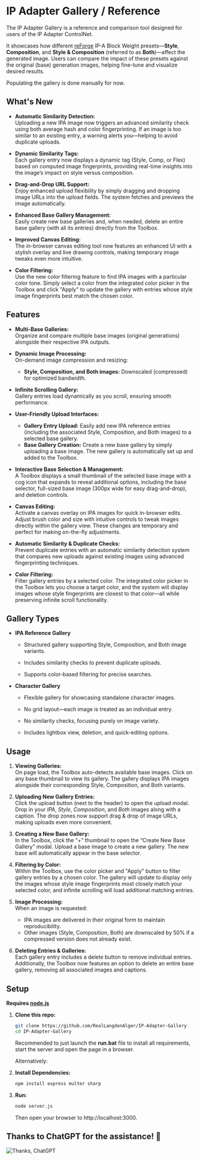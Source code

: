 # IP Adapter Gallery / Reference

The IP Adapter Gallery is a reference and comparison tool designed for users of the IP Adapter ControlNet.

It showcases how different [reForge](https://github.com/Panchovix/stable-diffusion-webui-reForge) IP-A Block Weight presets—**Style**, **Composition**, and **Style & Composition** (referred to as **Both**)—affect the generated image. Users can compare the impact of these presets against the original (base) generation images, helping fine-tune and visualize desired results.

Populating the gallery is done manually for now.

## What's New

- **Automatic Similarity Detection:**  
  Uploading a new IPA image now triggers an advanced similarity check using both average hash and color fingerprinting. If an image is too similar to an existing entry, a warning alerts you—helping to avoid duplicate uploads.

- **Dynamic Similarity Tags:**  
  Each gallery entry now displays a dynamic tag (Style, Comp, or Flex) based on computed image fingerprints, providing real-time insights into the image’s impact on style versus composition.

- **Drag-and-Drop URL Support:**  
  Enjoy enhanced upload flexibility by simply dragging and dropping image URLs into the upload fields. The system fetches and previews the image automatically.

- **Enhanced Base Gallery Management:**  
  Easily create new base galleries and, when needed, delete an entire base gallery (with all its entries) directly from the Toolbox.

- **Improved Canvas Editing:**  
  The in-browser canvas editing tool now features an enhanced UI with a stylish overlay and live drawing controls, making temporary image tweaks even more intuitive.

- **Color Filtering:**  
  Use the new color filtering feature to find IPA images with a particular color tone. Simply select a color from the integrated color picker in the Toolbox and click "Apply" to update the gallery with entries whose style image fingerprints best match the chosen color.

## Features

- **Multi-Base Galleries:**  
  Organize and compare multiple base images (original generations) alongside their respective IPA outputs.

- **Dynamic Image Processing:**  
  On-demand image compression and resizing:

  - **Style, Composition, and Both images:** Downscaled (compressed) for optimized bandwidth.

- **Infinite Scrolling Gallery:**  
  Gallery entries load dynamically as you scroll, ensuring smooth performance.

- **User-Friendly Upload Interfaces:**

  - **Gallery Entry Upload:** Easily add new IPA reference entries (including the associated Style, Composition, and Both images) to a selected base gallery.
  - **Base Gallery Creation:** Create a new base gallery by simply uploading a base image. The new gallery is automatically set up and added to the Toolbox.

- **Interactive Base Selection & Management:**  
  A Toolbox displays a small thumbnail of the selected base image with a cog icon that expands to reveal additional options, including the base selector, full-sized base image (300px wide for easy drag-and-drop), and deletion controls.

- **Canvas Editing:**  
  Activate a canvas overlay on IPA images for quick in-browser edits. Adjust brush color and size with intuitive controls to tweak images directly within the gallery view. These changes are temporary and perfect for making on-the-fly adjustments.

- **Automatic Similarity & Duplicate Checks:**  
  Prevent duplicate entries with an automatic similarity detection system that compares new uploads against existing images using advanced fingerprinting techniques.

- **Color Filtering:**  
  Filter gallery entries by a selected color. The integrated color picker in the Toolbox lets you choose a target color, and the system will display images whose style fingerprints are closest to that color—all while preserving infinite scroll functionality.

## Gallery Types

- **IPA Reference Gallery**

  - Structured gallery supporting Style, Composition, and Both image variants.

  - Includes similarity checks to prevent duplicate uploads.

  - Supports color-based filtering for precise searches.

- **Character Gallery**

  - Flexible gallery for showcasing standalone character images.

  - No grid layout—each image is treated as an individual entry.

  - No similarity checks, focusing purely on image variety.

  - Includes lightbox view, deletion, and quick-editing options.

## Usage

1. **Viewing Galleries:**  
   On page load, the Toolbox auto-detects available base images. Click on any base thumbnail to view its gallery. The gallery displays IPA images alongside their corresponding Style, Composition, and Both variants.

2. **Uploading New Gallery Entries:**  
   Click the upload button (next to the header) to open the upload modal. Drop in your _IPA_, _Style_, _Composition_, and _Both_ images along with a caption. The drop zones now support drag & drop of image URLs, making uploads even more convenient.

3. **Creating a New Base Gallery:**  
   In the Toolbox, click the “+” thumbnail to open the “Create New Base Gallery” modal. Upload a base image to create a new gallery. The new base will automatically appear in the base selector.

4. **Filtering by Color:**  
   Within the Toolbox, use the color picker and "Apply" button to filter gallery entries by a chosen color. The gallery will update to display only the images whose style image fingerprints most closely match your selected color, and infinite scrolling will load additional matching entries.

5. **Image Processing:**  
   When an image is requested:

   - IPA images are delivered in their original form to maintain reproducibility.
   - Other images (Style, Composition, Both) are downscaled by 50% if a compressed version does not already exist.

6. **Deleting Entries & Galleries:**  
   Each gallery entry includes a delete button to remove individual entries. Additionally, the Toolbox now features an option to delete an entire base gallery, removing all associated images and captions.

## Setup

**Requires [node.js](https://nodejs.org/)**

1. **Clone this repo:**

   ```bash
   git clone https://github.com/RealLangdonAlger/IP-Adapter-Gallery
   cd IP-Adapter-Gallery
   ```

   Recommended to just launch the **run.bat** file to install all requirements, start the server and open the page in a browser.

   Alternatively:

2. **Install Dependencies:**

   ```bash
   npm install express multer sharp
   ```

3. **Run:**

   ```bash
   node server.js
   ```

   Then open your browser to http://localhost:3000.

## Thanks to ChatGPT for the assistance! 🎉

![Thanks, ChatGPT](https://img.shields.io/badge/Thanks%2C%20ChatGPT-%40OpenAI-blue)

